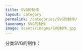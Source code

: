 ```yaml
---
title: SVG的制作
layout: category
permalink: /categories/SVG的制作/
taxonomy: SVG的制作
image: assets/images/SVG制作.jpg
---
```


分类SVG的制作：